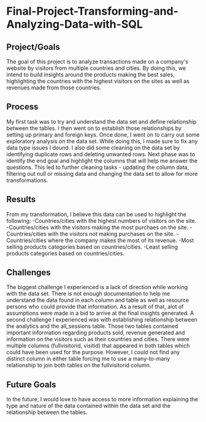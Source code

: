 # Final-Project-Transforming-and-Analyzing-Data-with-SQL

## Project/Goals
The goal of this project is to analyze transactions made on a company's website by visitors from multiple countries and cities.
By doing this, we intend to build insights around the products making the best sales, highlighting the countries with the highest visitors on the sites as well as revenues made from those countries.

## Process
My first task was to try and understand the data set and define relationship between the tables.
I then went on to establish those relationships by setting up primary and foreign keys.
Once done, I went on to carry out some exploratory analysis on the data set.
While doing this, I made sure to fix any data type issues I dound. 
I also did some cleaning on the data set by identifying duplicate rows and deleting unwanted rows.
Next phase was to identify the end goal and highlight the columns that will help me answer the questions.
This led to further cleaning tasks - updating the column data, filtering out null or missing data and changing the data set to allow for more transformations.

## Results
From my transformation, I believe this data can be used to highlight the following:
-Countries/cities with the highest numbers of visitors on the site.
-Countries/cities with the visitors making the most purchaes on the site.
-Countries/cities with the visitors not making purchases on the site.
-Countries/cities where the company makes the most of its revenue.
-Most selling products categories based on countries/cities.
-Least selling products categories based on countries/cities.

## Challenges 
The biggest challenge I experienced is a lack of direction while working with the data set. There is not enough documentation to help me understand the data found in each column and table as well as resource persons who could provide that information. As a result of that, alot of assumptions were made in a bid to arrive at the final insights generated.
A second challenge I experienced was with establishing relationship between the analytics and the all_sessions table. Those two tables contained important information regarding products sold, revenue generated and information on the visitors such as their countries and cities. There were multiple columns (fullvisitorid, visitid) that appeared in both tables which could have been used for the purpose. However, I could not find any distinct column in either table forcing me to use a many-to-many relationship to join both tables on the fullvisitorid column. 

## Future Goals
In the future, I would love to have access to more information explaining the type and nature of the data contained within the data set and the relationship between the tables.
